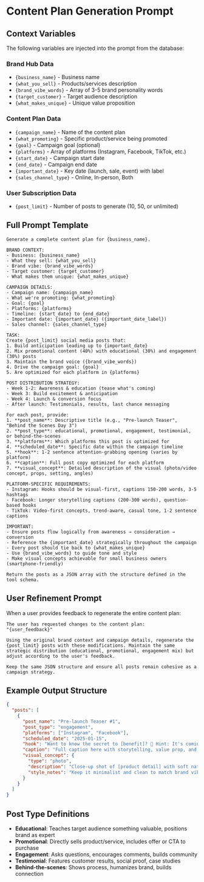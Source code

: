 # Content Plan Generation Prompt

## Context Variables

The following variables are injected into the prompt from the database:

### Brand Hub Data
- `{business_name}` - Business name
- `{what_you_sell}` - Products/services description
- `{brand_vibe_words}` - Array of 3-5 brand personality words
- `{target_customer}` - Target audience description
- `{what_makes_unique}` - Unique value proposition

### Content Plan Data
- `{campaign_name}` - Name of the content plan
- `{what_promoting}` - Specific product/service being promoted
- `{goal}` - Campaign goal (optional)
- `{platforms}` - Array of platforms (Instagram, Facebook, TikTok, etc.)
- `{start_date}` - Campaign start date
- `{end_date}` - Campaign end date
- `{important_date}` - Key date (launch, sale, event) with label
- `{sales_channel_type}` - Online, In-person, Both

### User Subscription Data
- `{post_limit}` - Number of posts to generate (10, 50, or unlimited)

## Full Prompt Template

```
Generate a complete content plan for {business_name}.

BRAND CONTEXT:
- Business: {business_name}
- What they sell: {what_you_sell}
- Brand vibe: {brand_vibe_words}
- Target customer: {target_customer}
- What makes them unique: {what_makes_unique}

CAMPAIGN DETAILS:
- Campaign name: {campaign_name}
- What we're promoting: {what_promoting}
- Goal: {goal}
- Platforms: {platforms}
- Timeline: {start_date} to {end_date}
- Important date: {important_date} ({important_date_label})
- Sales channel: {sales_channel_type}

TASK:
Create {post_limit} social media posts that:
1. Build anticipation leading up to {important_date}
2. Mix promotional content (40%) with educational (30%) and engagement (30%) posts
3. Maintain the brand voice ({brand_vibe_words})
4. Drive the campaign goal: {goal}
5. Are optimized for each platform in {platforms}

POST DISTRIBUTION STRATEGY:
- Week 1-2: Awareness & education (tease what's coming)
- Week 3: Build excitement & anticipation
- Week 4: Launch & conversion focus
- After launch: Testimonials, results, last chance messaging

For each post, provide:
1. **post_name**: Descriptive title (e.g., "Pre-launch Teaser", "Behind the Scenes Day 3")
2. **post_type**: educational, promotional, engagement, testimonial, or behind-the-scenes
3. **platforms**: Which platforms this post is optimized for
4. **scheduled_date**: Specific date within the campaign timeline
5. **hook**: 1-2 sentence attention-grabbing opening (varies by platform)
6. **caption**: Full post copy optimized for each platform
7. **visual_concept**: Detailed description of the visual (photo/video concept, props, setting, angles)

PLATFORM-SPECIFIC REQUIREMENTS:
- Instagram: Hooks should be visual-first, captions 150-200 words, 3-5 hashtags
- Facebook: Longer storytelling captions (200-300 words), question-based hooks
- TikTok: Video-first concepts, trend-aware, casual tone, 1-2 sentence captions

IMPORTANT:
- Ensure posts flow logically from awareness → consideration → conversion
- Reference the {important_date} strategically throughout the campaign
- Every post should tie back to {what_makes_unique}
- Use {brand_vibe_words} to guide tone and style
- Make visual concepts achievable for small business owners (smartphone-friendly)

Return the posts as a JSON array with the structure defined in the tool schema.
```

## User Refinement Prompt

When a user provides feedback to regenerate the entire content plan:

```
The user has requested changes to the content plan:
"{user_feedback}"

Using the original brand context and campaign details, regenerate the {post_limit} posts with these modifications. Maintain the same strategic distribution (educational, promotional, engagement mix) but adjust according to the user's feedback.

Keep the same JSON structure and ensure all posts remain cohesive as a campaign strategy.
```

## Example Output Structure

```json
{
  "posts": [
    {
      "post_name": "Pre-launch Teaser #1",
      "post_type": "engagement",
      "platforms": ["Instagram", "Facebook"],
      "scheduled_date": "2025-01-15",
      "hook": "Want to know the secret to [benefit]? 👀 Hint: It's coming January 30th...",
      "caption": "Full caption here with storytelling, value prop, and CTA...",
      "visual_concept": {
        "type": "photo",
        "description": "Close-up shot of [product detail] with soft natural lighting. Use shallow depth of field to create mystery. Props: [specific props]. Setting: [specific location]. Angle: Eye-level, slightly off-center.",
        "style_notes": "Keep it minimalist and clean to match brand vibe"
      }
    }
  ]
}
```

## Post Type Definitions

- **Educational**: Teaches target audience something valuable, positions brand as expert
- **Promotional**: Directly sells product/service, includes offer or CTA to purchase
- **Engagement**: Asks questions, encourages comments, builds community
- **Testimonial**: Features customer results, social proof, case studies
- **Behind-the-scenes**: Shows process, humanizes brand, builds connection
